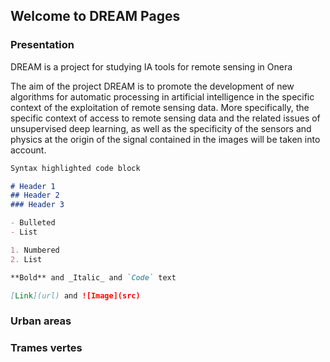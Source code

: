 ## Welcome to DREAM Pages


### Presentation

DREAM is a project for studying IA tools for remote sensing in Onera

The aim of the project DREAM is to promote the development of new algorithms for automatic processing in artificial intelligence in the specific context of the exploitation of remote sensing data. More specifically, the specific context of access to remote sensing data and the related issues of unsupervised deep learning, as well as the specificity of the sensors and physics at the origin of the signal contained in the images will be taken into account. 


```markdown
Syntax highlighted code block

# Header 1
## Header 2
### Header 3

- Bulleted
- List

1. Numbered
2. List

**Bold** and _Italic_ and `Code` text

[Link](url) and ![Image](src)
```


### Urban areas


### Trames vertes

